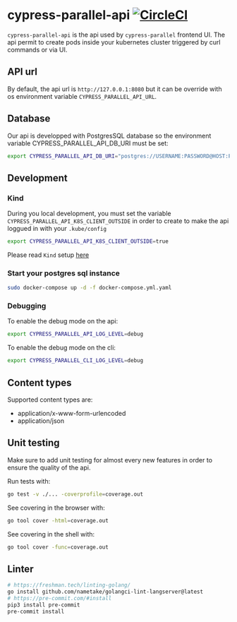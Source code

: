 # cypress-parallel-api [![CircleCI](https://circleci.com/gh/Lord-Y/cypress-parallel-api/tree/main.svg?style=svg)](https://circleci.com/gh/Lord-Y/cypress-parallel-api?branch=main)

`cypress-parallel-api` is the api used by `cypress-parallel` frontend UI.
The api permit to create pods inside your kubernetes cluster triggered by curl commands or via UI.

## API url

By default, the api url is `http://127.0.0.1:8080` but it can be override with os environment variable `CYPRESS_PARALLEL_API_URL`.

## Database

Our api is developped with PostgresSQL database so the environment variable CYPRESS_PARALLEL_API_DB_URI must be set:
```bash
export CYPRESS_PARALLEL_API_DB_URI="postgres://USERNAME:PASSWORD@HOST:PORT/DB_NAME?sslmode=disable"
```

## Development
### Kind

During you local development, you must set the variable `CYPRESS_PARALLEL_API_K8S_CLIENT_OUTSIDE` in order to create to make the api loggued in with your `.kube/config`

```bash
export CYPRESS_PARALLEL_API_K8S_CLIENT_OUTSIDE=true
```

Please read `Kind` setup [here](./_developments/README.md)

### Start your postgres sql instance

```bash
sudo docker-compose up -d -f docker-compose.yml.yaml
```

### Debugging

To enable the debug mode on the api:
```bash
export CYPRESS_PARALLEL_API_LOG_LEVEL=debug
```

To enable the debug mode on the cli:
```bash
export CYPRESS_PARALLEL_CLI_LOG_LEVEL=debug
```

## Content types

Supported content types are:
- application/x-www-form-urlencoded
- application/json

## Unit testing

Make sure to add unit testing for almost every new features in order to ensure the quality of the api.

Run tests with:
```bash
go test -v ./... -coverprofile=coverage.out
```

See covering in the browser with:
```bash
go tool cover -html=coverage.out
```

See covering in the shell with:
```bash
go tool cover -func=coverage.out
```

## Linter
```bash
# https://freshman.tech/linting-golang/
go install github.com/nametake/golangci-lint-langserver@latest
# https://pre-commit.com/#install
pip3 install pre-commit
pre-commit install
```
